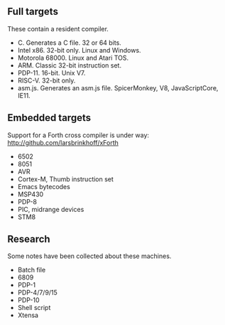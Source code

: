 ## Full targets

These contain a resident compiler.

- C.  Generates a C file. 32 or 64 bits.
- Intel x86.  32-bit only.  Linux and Windows.
- Motorola 68000.  Linux and Atari TOS.
- ARM.  Classic 32-bit instruction set.
- PDP-11.  16-bit.  Unix V7.
- RISC-V.  32-bit only.
- asm.js.  Generates an asm.js file.  SpicerMonkey, V8, JavaScriptCore, IE11.

## Embedded targets

Support for a Forth cross compiler is under way:
http://github.com/larsbrinkhoff/xForth

- 6502
- 8051
- AVR
- Cortex-M, Thumb instruction set
- Emacs bytecodes
- MSP430
- PDP-8
- PIC, midrange devices
- STM8

## Research

Some notes have been collected about these machines.

- Batch file
- 6809
- PDP-1
- PDP-4/7/9/15
- PDP-10
- Shell script
- Xtensa